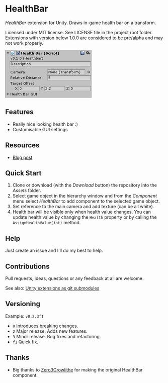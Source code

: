 ﻿# HealthBar

*HealthBar* extension for Unity. Draws in-game health bar on a transform.

Licensed under MIT license. See LICENSE file in the project root folder.   
Extensions with version below 1.0.0 are considered to be pre/alpha and may not work properly.

![HealthBar](/Resources/cover_screenshot.png?raw=true)

## Features

* Really nice looking health bar :)
* Customisable GUI settings

## Resources

* [Blog post]()

## Quick Start

1. Clone or download (with the *Download* button) the repository into the *Assets* folder.
2. Select game object in the hierarchy window and from the *Component* menu
   select *HealthBar* to add component to the selected game object.
3. Set reference to the main camera and add texture (can be all white).
4. Health bar will be visible only when health value changes. You can update health value by
   changing the `Health` property or by calling the `AssignHealthValue(int)` method.

## Help

Just create an issue and I'll do my best to help.

## Contributions

Pull requests, ideas, questions or any feedback at all are welcome.

See also: [Unity extensions as git submodules](http://wp.me/p56Vqs-6o)

## Versioning

Example: `v0.2.3f1`

- `0` Introduces breaking changes.
- `2` Major release. Adds new features.
- `3` Minor release. Bug fixes and refactoring.
- `f1` Quick fix.

## Thanks

* Big thanks to [Zero3Growlithe](https://zero3growlithe.wordpress.com/portfolio/) for making the original HealthBar component.
